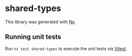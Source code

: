 # shared-types

This library was generated with [Nx](https://nx.dev).

## Running unit tests

Run `nx test shared-types` to execute the unit tests via [Vitest](https://vitest.dev/).
